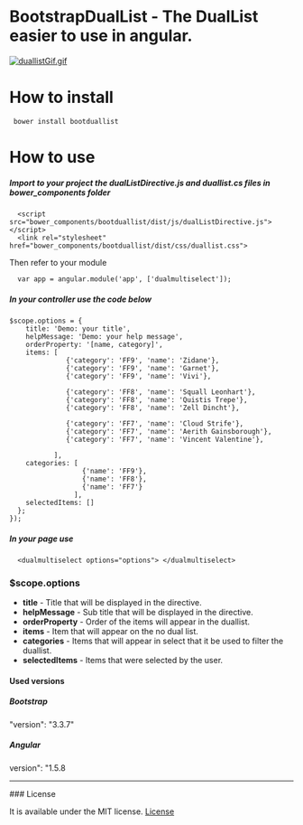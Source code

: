 # BootstrapDualList - The DualList easier to use in angular.

[![duallistGif.gif](https://s21.postimg.org/qk4uaqfw7/duallist_Gif.gif)](https://postimg.org/image/72a6usiyb/)

# How to install
```
 bower install bootduallist
```

# How to use

##### Import to your project the dualListDirective.js and duallist.cs files in bower_components folder
```
  <script src="bower_components/bootduallist/dist/js/dualListDirective.js"></script>
  <link rel="stylesheet" href="bower_components/bootduallist/dist/css/duallist.css">
```
Then refer to your module
```
  var app = angular.module('app', ['dualmultiselect']);
```

##### In your controller use the code below

```
$scope.options = {
    title: 'Demo: your title',
    helpMessage: 'Demo: your help message',
    orderProperty: '[name, category]',
    items: [
              {'category': 'FF9', 'name': 'Zidane'},
              {'category': 'FF9', 'name': 'Garnet'},
              {'category': 'FF9', 'name': 'Vivi'},

              {'category': 'FF8', 'name': 'Squall Leonhart'},
              {'category': 'FF8', 'name': 'Quistis Trepe'},
              {'category': 'FF8', 'name': 'Zell Dincht'},

              {'category': 'FF7', 'name': 'Cloud Strife'},
              {'category': 'FF7', 'name': 'Aerith Gainsborough'},
              {'category': 'FF7', 'name': 'Vincent Valentine'},

           ],
    categories: [
                  {'name': 'FF9'},
                  {'name': 'FF8'},
                  {'name': 'FF7'}
                ],
    selectedItems: []
  };
});
```

##### In your page use

```
  <dualmultiselect options="options"> </dualmultiselect>
```

### $scope.options
<ul>
<li><b>title</b> - Title that will be displayed in the directive.</li>
<li><b>helpMessage</b> - Sub title that will be displayed in the directive.</li>
<li><b>orderProperty</b> - Order of the items will appear in the duallist.</li>
<li><b>items</b> - Item that will appear on the no dual list.</li>
<li><b>categories</b> - Items that will appear in select that it be used to filter the duallist.</li>
<li><b>selectedItems</b> - Items that were selected by the user.</li>
</ul>

#### Used versions

##### Bootstrap 
"version": "3.3.7"

##### Angular
version": "1.5.8 
<hr>
### License

It is available under the MIT license.
[License](https://opensource.org/licenses/mit-license.php)
